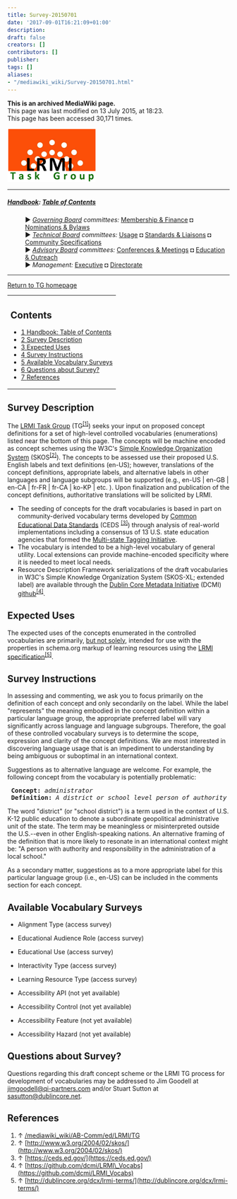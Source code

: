 ```yaml
---
title: Survey-20150701
date: '2017-09-01T16:21:09+01:00'
description: 
draft: false
creators: []
contributors: []
publisher: 
tags: []
aliases:
- "/mediawiki_wiki/Survey-20150701.html"
---
```


 **This is an archived MediaWiki page.**  
This page was last modified on 13 July 2015, at 18:23.  
This page has been accessed 30,171 times.

[<img alt="DCMI/LRMI Tas Group" src="/mediawiki_wiki/images/DC-LRMI_TG.png" width="200" height="121">](/mediawiki_wiki/images/DC-LRMI_TG.png "DCMI/LRMI Tas Group")

* * *

##### [Handbook](/mediawiki_wiki/DCMI_Handbook "DCMI Handbook"): [Table of Contents](/mediawiki_wiki/DCMI_Handbook/ "DCMI Handbook") 
<dl>
<dd> ► <i><a href="/mediawiki_wiki/DCMI_Governing_Board.md" title="DCMI Governing Board">Governing Board</a> committees:</i> <a href="/mediawiki_wiki/DCMI_Governing_Board/finance.md" title="DCMI Governing Board/finance">Membership &amp; Finance</a> ◘ <a href="/mediawiki_wiki/DCMI_Governing_Board/nominations.md" title="DCMI Governing Board/nominations">Nominations &amp; Bylaws</a> 
</dd>
<dd> ► <i><a href="/mediawiki_wiki/DCMI_Technical_Board.md" title="DCMI Technical Board">Technical Board</a> committees:</i> <a href="/mediawiki_wiki/DCMI_Technical_Board/usage.md" title="DCMI Technical Board/usage">Usage</a> ◘ <a href="/mediawiki_wiki/DCMI_Technical_Board/standards.md" title="DCMI Technical Board/standards">Standards &amp; Liaisons</a> ◘ <a href="/mediawiki_wiki/DCMI_Technical_Board/specifications.md" title="DCMI Technical Board/specifications">Community Specifications</a>
</dd>
<dd> ► <i><a href="/mediawiki_wiki/DCMI_Advisory_Board.md" title="DCMI Advisory Board">Advisory Board</a> committees:</i> <a href="/mediawiki_wiki/DCMI_Advisory_Board/meetings.md" title="DCMI Advisory Board/meetings">Conferences &amp; Meetings</a> ◘ <a href="/mediawiki_wiki/DCMI_Advisory_Board/documentation.md" title="DCMI Advisory Board/documentation">Education &amp; Outreach</a>
</dd>
<dd> ► <i>Management:</i> <a href="/mediawiki_wiki/Exec_Committee.md" title="Exec Committee">Executive</a> ◘ <a href="/mediawiki_wiki/Exec_Committee/directorate.md" title="Exec Committee/directorate">Directorate</a>
</dd>
</dl>

* * *

[Return to TG homepage](/mediawiki_wiki/AB-Comm/ed/LRMI/TG "AB-Comm/ed/LRMI/TG")

<table id="toc" class="toc">
  <tr>
    <td>
      <div id="toctitle">
        <h2>Contents</h2>
      </div>
      <ul>
        <li class="toclevel-1"><a href="#Handbook:_Table_of_Contents"><span class="tocnumber">1</span> <span class="toctext">Handbook: Table of Contents</span></a></li>
        <li class="toclevel-1 tocsection-1"><a href="#Survey_Description"><span class="tocnumber">2</span> <span class="toctext">Survey Description</span></a></li>
        <li class="toclevel-1 tocsection-2"><a href="#Expected_Uses"><span class="tocnumber">3</span> <span class="toctext">Expected Uses</span></a></li>
        <li class="toclevel-1 tocsection-3"><a href="#Survey_Instructions"><span class="tocnumber">4</span> <span class="toctext">Survey Instructions</span></a></li>
        <li class="toclevel-1 tocsection-4"><a href="#Available_Vocabulary_Surveys"><span class="tocnumber">5</span> <span class="toctext">Available Vocabulary Surveys</span></a></li>
        <li class="toclevel-1 tocsection-5"><a href="#Questions_about_Survey.3F"><span class="tocnumber">6</span> <span class="toctext">Questions about Survey?</span></a></li>
        <li class="toclevel-1 tocsection-6"><a href="#References"><span class="tocnumber">7</span> <span class="toctext">References</span></a></li>
      </ul>
    </td>
  </tr>
</table>


## Survey Description 

The [LRMI Task Group](/mediawiki_wiki/AB-Comm/ed/LRMI/TG) (TG<sup id="cite_ref-0" class="reference"><a href="#cite_note-0">[1]</a></sup>) seeks your input on proposed concept definitions for a set of high-level controlled vocabularies (enumerations) listed near the bottom of this page. The concepts will be machine encoded as concept schemes using the W3C's [Simple Knowledge Organization System](http://www.w3.org/2004/02/skos/) (SKOS<sup id="cite_ref-1" class="reference"><a href="#cite_note-1">[2]</a></sup>). The concepts to be assessed use their proposed U.S. English labels and text definitions (en-US); however, translations of the concept definitions, appropriate labels, and alternative labels in other languages and language subgroups will be supported (e.g., en-US | en-GB | en-CA | fr-FR | fr-CA | ko-KP | etc. ). Upon finalization and publication of the concept definitions, authoritative translations will be solicited by LRMI.

- The seeding of concepts for the draft vocabularies is based in part on community-derived vocabulary terms developed by [Common Educational Data Standards](https://ceds.ed.gov/) (CEDS <sup id="cite_ref-2" class="reference"><a href="#cite_note-2">[3]</a></sup>) through analysis of real-world implementations including a consensus of 13 U.S. state education agencies that formed the [Multi-state Tagging Initiative](http://www.google.com/url?sa=t&rct=j&q=&esrc=s&source=web&cd=1&cad=rja&uact=8&ved=0CB8QFjAA&url=http%3A%2F%2Fprograms.ccsso.org%2Flink%2FMultiStateContentTaggingInitiativeMetadataSpecificationV1.docx&ei=GVGeVYycJNO6ogSNnYn4Bg&usg=AFQjCNE_Xp2CfaEub82jkRT5V4NXFBIE1g&sig2=FBLG2xB53Akfn3GdJgPfnQ&bvm=bv.96952980,d.cGU).
- The vocabulary is intended to be a high-level vocabulary of general utility. Local extensions can provide machine-encoded specificity where it is needed to meet local needs.
- Resource Description Framework serializations of the draft vocabularies in W3C's Simple Knowledge Organization System (SKOS-XL; extended label) are available through the [Dublin Core Metadata Initiative](http://dublincore.org) (DCMI) [github](https://github.com/dcmi/LRMI_Vocabs)<sup id="cite_ref-3" class="reference"><a href="#cite_note-3">[4]</a></sup>.

## Expected Uses 

The expected uses of the concepts enumerated in the controlled vocabularies are primarily, <u>but not solely</u>, intended for use with the properties in schema.org markup of learning resources using the [LRMI specification](http://dublincore.org/dcx/lrmi-terms/)<sup id="cite_ref-4" class="reference"><a href="#cite_note-4">[5]</a></sup>.

## Survey Instructions 

In assessing and commenting, we ask you to focus primarily on the definition of each concept and only secondarily on the label. While the label "represents" the meaning embodied in the concept definition within a particular language group, the appropriate preferred label will vary significantly across language and language subgroups. Therefore, the goal of these controlled vocabulary surveys is to determine the scope, expression and clarity of the concept definitions. We are most interested in discovering language usage that is an impediment to understanding by being ambiguous or suboptimal in an international context.

Suggestions as to alternative language are welcome. For example, the following concept from the vocabulary is potentially problematic:

<pre> <strong>Concept:</strong> <em>administrator</em><br> <strong>Definition:</strong> <em>A district or school level person of authority and responsibility.</em>
</pre>

The word "district" (or "school district") is a term used in the context of U.S. K-12 public education to denote a subordinate geopolitical administrative unit of the state. The term may be meaningless or misinterpreted outside the U.S.--even in other English-speaking nations. An alternative framing of the definition that is more likely to resonate in an international context might be: "A person with authority and responsibility in the administration of a local school."

As a secondary matter, suggestions as to a more appropriate label for this particular language group (i.e., en-US) can be included in the comments section for each concept.

## Available Vocabulary Surveys 

- Alignment Type (access survey)
- Educational Audience Role (access survey)
- Educational Use (access survey)
- Interactivity Type (access survey)
- Learning Resource Type (access survey)

- Accessibility API (not yet available)
- Accessibility Control (not yet available)
- Accessibility Feature (not yet available)
- Accessibility Hazard (not yet available)

## Questions about Survey? 

Questions regarding this draft concept scheme or the LRMI TG process for development of vocabularies may be addressed to Jim Goodell at jimgoodell@qi-partners.com and/or Stuart Sutton at sasutton@dublincore.net.

## References 

1. ↑ [/mediawiki_wiki/AB-Comm/ed/LRMI/TG](/mediawiki_wiki/AB-Comm/ed/LRMI/TG)
2. ↑ [http://www.w3.org/2004/02/skos/](http://www.w3.org/2004/02/skos/)
3. ↑ [https://ceds.ed.gov/](https://ceds.ed.gov/)
4. ↑ [https://github.com/dcmi/LRMI\_Vocabs](https://github.com/dcmi/LRMI_Vocabs)
5. ↑ [http://dublincore.org/dcx/lrmi-terms/](http://dublincore.org/dcx/lrmi-terms/)

